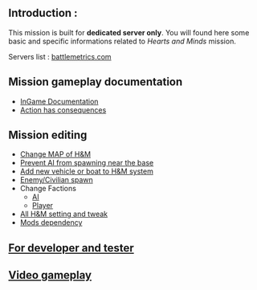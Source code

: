 ## Introduction :
This mission is built for **dedicated server only**. You will found here some basic and specific informations related to _Hearts and Minds_ mission.

Servers list : [battlemetrics.com](https://www.battlemetrics.com/servers/arma3?q=hearts%2Band%2Bminds%20%20%22H%26M%22&status=online&sort=-players)

## Mission gameplay documentation
  - [InGame Documentation](http://vdauphin.github.io/HeartsAndMinds/InGame-documentation)
  - [Action has consequences](http://vdauphin.github.io/HeartsAndMinds/Action-has-consequences)

## Mission editing
  - [Change MAP of H&M](http://vdauphin.github.io/HeartsAndMinds/Change-MAP-of-Hearts-and-Minds)
  - [Prevent AI from spawning near the base](http://vdauphin.github.io/HeartsAndMinds/Prevent-AI-from-spawning-near-the-base)
  - [Add new vehicle or boat to H&M system](http://vdauphin.github.io/HeartsAndMinds/Add-vehicle-or-boat-to-H&M-system)
  - [Enemy/Civilian spawn](http://vdauphin.github.io/HeartsAndMinds/spawn)
  - Change Factions
    - [AI](http://vdauphin.github.io/HeartsAndMinds/Add-factions)
    - [Player](http://vdauphin.github.io/HeartsAndMinds/faction_player)
  - [All H&M setting and tweak](http://vdauphin.github.io/HeartsAndMinds/All-H&M-setting-and-tweak)
  - [Mods dependency](http://vdauphin.github.io/HeartsAndMinds/Mods-dependency)

## [For developer and tester](http://vdauphin.github.io/HeartsAndMinds/For-developer-and-tester)

## [Video gameplay](http://vdauphin.github.io/HeartsAndMinds/Video-gameplay)
